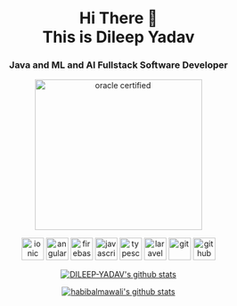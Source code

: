 <h1 align="center">
Hi There 👋 <br> 
This is Dileep Yadav
</h1>

<h3 align="center">
Java and ML and AI Fullstack Software Developer
</h3>

 <p align="center">
  <img src="https://d1jnx9ba8s6j9r.cloudfront.net/blog/wp-content/uploads/2018/01/2-2-768x685.png" alt="oracle certified" width="300" height="270"/>
  <!-- <img src="https://habib.al-mawali.com/wp-content/uploads/KTBase-Technologies.png" alt="ktbase" width="133" height="80"/> -->
 </p>

<p align="center">
  <img src="https://www.vectorlogo.zone/logos/ionicframework/ionicframework-icon.svg" alt="ionic" width="40" height="40"/>
  <img src="https://seeklogo.com/images/A/angular-logo-CF8B6B5B10-seeklogo.com.png" alt="angular" width="40" height="40"/>
  <img src="https://www.vectorlogo.zone/logos/firebase/firebase-icon.svg" alt="firebase" width="40" height="40"/>
  <img src="https://devicons.github.io/devicon/devicon.git/icons/javascript/javascript-original.svg" alt="javascript" width="40" height="40"/>  
  <img src="https://devicons.github.io/devicon/devicon.git/icons/typescript/typescript-original.svg" alt="typescript" width="40" height="40"/> 
  
  <img src="https://upload.vectorlogo.zone/logos/laravel/images/fd9bffa7-873e-4946-92bc-815ed69faeec.svg" alt="laravel" width="40" height="40"/>
  
  <img src="https://www.vectorlogo.zone/logos/git-scm/git-scm-icon.svg" alt="git" width="40" height="40"/> 
  <img src="https://www.vectorlogo.zone/logos/github/github-tile.svg" alt="github" width="40" height="40"/> 
 </p>
 

<p align="center">
  <a href="https://github.com/DILEEP-YADAV">
    <img src="https://github-readme-stats.vercel.app/api?username=DILEEP-YADAV&count_private=true&hide_border=true&show_icons=true &theme=flag-india " alt="DILEEP-YADAV's github stats">
  </a>
</p>


<p align="center">
  <a href="https://github.com/DILEEP-YADAV">
    <img src="https://github-readme-stats.vercel.app/api/top-langs/?username=DILEEP-YADAV&langs_count=8 &layout=compact&hide_border=true&show_icons=true&count_private=true" alt="habibalmawali's github stats">
  </a>
</p>


